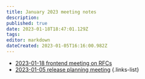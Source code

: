 ```yaml
---
title: January 2023 meeting notes
description: 
published: true
date: 2023-01-18T18:47:01.129Z
tags: 
editor: markdown
dateCreated: 2023-01-05T16:16:00.982Z
---
```


- [2023-01-18 frontend meeting on RFCs](/en/meeting-notes/2023-01/2023-01-18-fe-new-feature-rfc)
- [2023-01-05 release planning meeting](/en/meeting-notes/2023-01/2023-01-05-planning)
{.links-list}

